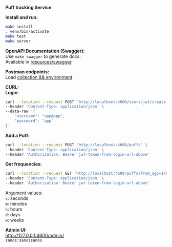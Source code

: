 **Puff tracking Service**


**Install and run:**
```bash
make install
. venv/bin/activate
make test
make server
```

**OpenAPI Documentation (Swagger):**<br>
Use `make swagger` to generate docs.<br>
Available in [resources/swagger](./resources/swagger)


**Postman endpoints:**<br>
Load [collection && environment](./resources/postman)

**CURL:**<br>
**Login**:
```bash
curl --location --request POST 'http://localhost:4600/users/jwt/create' \
--header 'Content-Type: application/json' \
--data-raw '{
	"username": "app@app",
	"password": "app"
}'
```


**Add a Puff:**
```bash
curl --location --request POST 'http://localhost:4600/puffs' \
--header 'Content-Type: application/json' \
--header 'Authorization: Bearer jwt-token-from-login-url-above'
```

**Get frequencies:**
```bash
curl --location --request GET 'http://localhost:4600/puffs?from_ago=1h&group_by=1m' \
--header 'Content-Type: application/json' \
--header 'Authorization: Bearer jwt-token-from-login-url-above'
```

Argument values:<br>
`s`: seconds<br>
`m`: minutes<br>
`h`: hours<br>
`d`: days<br>
`w`: weeks<br>

**Admin UI:**<br>
http://127.0.0.1:4600/admin/ <br>
`sanos:sanossanos`
